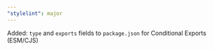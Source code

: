 ```yaml
---
"stylelint": major
---
```


Added: `type` and `exports` fields to `package.json` for Conditional Exports (ESM/CJS)

